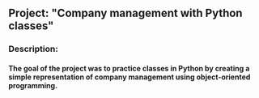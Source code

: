 ## Project: "Company management with Python classes"

### Description:
#### The goal of the project was to practice classes in Python by creating a simple representation of company management using object-oriented programming. 
